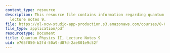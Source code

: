 ```yaml
---
content_type: resource
description: This resource file contains information regarding quantum physics II,
  lecture notes 9.
file: https://ol-ocw-studio-app-production.s3.amazonaws.com/courses/8-05-quantum-physics-ii-fall-2013/e765f050b2fd50a9d87d2ae801e9c52f_MIT8_05F13_Chap_09.pdf
file_type: application/pdf
resourcetype: Document
title: Quantum Physics II, Lecture Notes 9
uid: e765f050-b2fd-50a9-d87d-2ae801e9c52f
---
```

